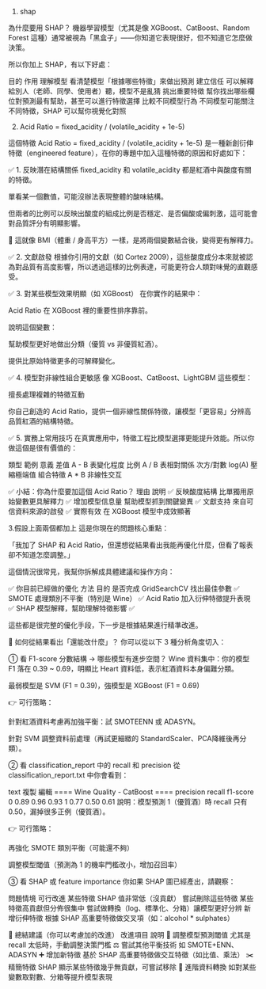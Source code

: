 1. shap

為什麼要用 SHAP？
機器學習模型（尤其是像 XGBoost、CatBoost、Random Forest 這種）通常被視為「黑盒子」——你知道它表現很好，但不知道它怎麼做決策。

所以你加上 SHAP，有以下好處：

目的	作用
理解模型	看清楚模型「根據哪些特徵」來做出預測
建立信任	可以解釋給別人（老師、同學、使用者）聽，模型不是亂猜
挑出重要特徵	幫你找出哪些欄位對預測最有幫助，甚至可以進行特徵選擇
比較不同模型行為	不同模型可能關注不同特徵，SHAP 可以幫你視覺化對照

2. Acid Ratio = fixed_acidity / (volatile_acidity + 1e-5)

這個特徵 Acid Ratio = fixed_acidity / (volatile_acidity + 1e-5) 是一種新創衍伸特徵（engineered feature），在你的專題中加入這種特徵的原因和好處如下：

✅ 1. 反映潛在結構關係
fixed_acidity 和 volatile_acidity 都是紅酒中與酸度有關的特徵。

單看某一個數值，可能沒辦法表現整體的酸味結構。

但兩者的比例可以反映出酸度的組成比例是否穩定、是否偏酸或偏刺激，這可能會對品質評分有明顯影響。

📌 這就像 BMI（體重 / 身高平方）一樣，是將兩個變數結合後，變得更有解釋力。

✅ 2. 文獻啟發
根據你引用的文獻（如 Cortez 2009），這些酸度成分本來就被認為對品質有高度影響，所以透過這樣的比例表達，可能更符合人類對味覺的直觀感受。

✅ 3. 對某些模型效果明顯（如 XGBoost）
在你實作的結果中：

Acid Ratio 在 XGBoost 裡的重要性排序靠前。

說明這個變數：

幫助模型更好地做出分類（優質 vs 非優質紅酒）。

提供比原始特徵更多的可解釋變化。

✅ 4. 模型對非線性組合更敏感
像 XGBoost、CatBoost、LightGBM 這些模型：

擅長處理複雜的特徵互動

你自己創造的 Acid Ratio，提供一個非線性關係特徵，讓模型「更容易」分辨高品質紅酒的結構特徵。

✅ 5. 實務上常用技巧
在真實應用中，特徵工程比模型選擇更能提升效能。所以你做這個是很有價值的：

類型	範例	意義
差值	A - B	表變化程度
比例	A / B	表相對關係
次方/對數	log(A)	壓縮極端值
組合特徵	A * B	非線性交互

✅ 小結：你為什麼要加這個 Acid Ratio？
理由	說明
✅ 反映酸度結構	比單獨用原始變數更具解釋力
✅ 增加模型信息量	幫助模型抓到關鍵變異
✅ 文獻支持	來自可信資料來源的啟發
✅ 實際有效	在 XGBoost 模型中成效顯著


3.假設上面兩個都加上
這是你現在的問題核心重點：

「我加了 SHAP 和 Acid Ratio，但還想從結果看出我能再優化什麼，但看了報表卻不知道怎麼調整。」

這個情況很常見，我幫你拆解成具體建議和操作方向：

✅ 你目前已經做的優化
方法	目的	是否完成
GridSearchCV	找出最佳參數	✅
SMOTE	處理類別不平衡（特別是 Wine）	✅
Acid Ratio	加入衍伸特徵提升表現	✅
SHAP	模型解釋，幫助理解特徵影響	✅

這些都是很完整的優化手段，下一步是根據結果進行精準改進。

🧭 如何從結果看出「還能改什麼」？
你可以從以下 3 種分析角度切入：

① 看 F1-score 分數結構 → 哪些模型有進步空間？
Wine 資料集中：你的模型 F1 落在 0.39 ~ 0.69，明顯比 Heart 資料低，表示紅酒資料本身偏難分類。

最弱模型是 SVM (F1 = 0.39)，強模型是 XGBoost (F1 = 0.69)

👉 可行策略：

針對紅酒資料考慮再加強平衡：試 SMOTEENN 或 ADASYN。

針對 SVM 調整資料前處理（再試更細緻的 StandardScaler、PCA降維後再分類）。

② 看 classification_report 中的 recall 和 precision
從 classification_report.txt 中你會看到：

text
複製
編輯
==== Wine Quality - CatBoost ====
precision    recall  f1-score
0       0.89      0.96      0.93
1       0.77      0.50      0.61
說明：模型預測 1（優質酒）時 recall 只有 0.50，漏掉很多正例（優質酒）。

👉 可行策略：

再強化 SMOTE 類別平衡（可能還不夠）

調整模型閾值（預測為 1 的機率門檻改小，增加召回率）

③ 看 SHAP 或 feature importance
你如果 SHAP 圖已經產出，請觀察：

問題情境	可行改進
某些特徵 SHAP 值非常低（沒貢獻）	嘗試刪除這些特徵
某些特徵高貢獻但分佈很集中	嘗試做轉換（log、標準化、分箱）讓模型更好分辨
新增衍伸特徵	根據 SHAP 高重要特徵做交叉項（如：alcohol * sulphates）

🧩 總結建議（你可以考慮加的改進）
改進項目	說明
🎯 調整模型預測閾值	尤其是 recall 太低時，手動調整決策門檻
⚖️ 嘗試其他平衡技術	如 SMOTE+ENN、ADASYN
➕ 增加新特徵	基於 SHAP 高重要特徵做交互特徵（如比值、乘法）
✂️ 精簡特徵	SHAP 顯示某些特徵幾乎無貢獻，可嘗試移除
🔁 進階資料轉換	如對某些變數取對數、分箱等提升模型表現
